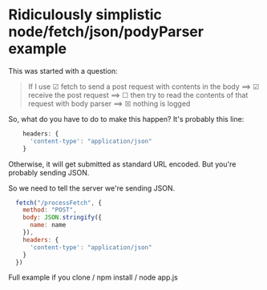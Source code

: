Ridiculously simplistic node/fetch/json/podyParser example
=========

This was started with a question:

> If I use ☑ fetch to send a post request with contents in the body ==> ☑ receive
 the post request ==> ☐ then try to read the contents of that request with body
 parser ==> ☒ nothing is logged

So, what do you have to do to make this happen? It's probably this line:
```js
    headers: {
      'content-type': "application/json"
    }
```

Otherwise, it will get submitted as standard URL encoded. But you're probably sending JSON.

So we need to tell the server we're sending JSON.

```js
  fetch("/processFetch", {
    method: "POST",
    body: JSON.stringify({
      name: name
    }),
    headers: {
      'content-type': "application/json"
    }
  })
```


Full example if you clone / npm install / node app.js
